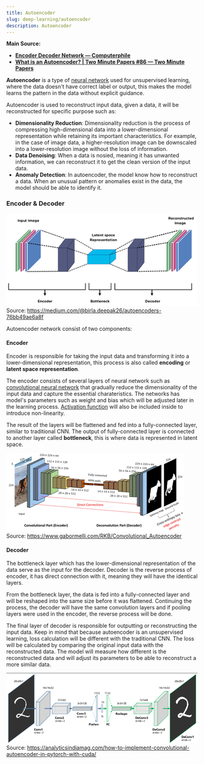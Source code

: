 ```yaml
---
title: Autoencoder
slug: deep-learning/autoencoder
description: Autoencoder
---
```


**Main Source:**

- **[Encoder Decoder Network — Computerphile](https://youtu.be/1icvxbAoPWc?si=h_INIqnLio0jnUw6)**
- **[What is an Autoencoder? | Two Minute Papers #86 — Two Minute Papers](https://youtu.be/Rdpbnd0pCiI?si=CxZ0egCEEmxiIAIo)**

**Autoencoder** is a type of [neural network](/cs-notes/deep-learning/neural-network) used for unsupervised learning, where the data doesn't have correct label or output, this makes the model learns the pattern in the data without explicit guidance.

Autoencoder is used to reconstruct input data, given a data, it will be reconstructed for specific purpose such as:

- **Dimensionality Reduction**: Dimensionality reduction is the process of compressing high-dimensional data into a lower-dimensional representation while retaining its important characteristics. For example, in the case of image data, a higher-resolution image can be downscaled into a lower-resolution image without the loss of information.
- **Data Denoising**: When a data is nosied, meaning it has unwanted information, we can reconstruct it to get the clean version of the input data.
- **Anomaly Detection**: In autoencoder, the model know how to reconstruct a data. When an unusual pattern or anomalies exist in the data, the model should be able to identify it.

### Encoder & Decoder

![Autoencoder architecture](./autoencoder.png)  
Source: https://medium.com/@birla.deepak26/autoencoders-76bb49ae6a8f

Autoencoder network consist of two components:

#### Encoder

Encoder is responsible for taking the input data and transforming it into a lower-dimensional representation, this process is also called **encoding** or **latent space representation**.

The encoder consists of several layers of neural network such as [convolutional neural network](/cs-notes/deep-learning/cnn) that gradually reduce the dimensionality of the input data and capture the essential charateristics. The networks has model's parameters such as weight and bias which will be adjusted later in the learning process. [Activation function](/cs-notes/deep-learning/deep-learning-foundation#activation-function) will also be included inside to introduce non-linearity.

The result of the layers will be flattened and fed into a fully-connected layer, similar to traditional CNN. The output of fully-connected layer is connected to another layer called **bottleneck**, this is where data is represented in latent space.

![Encoding, downscaling the data, in this case an image data](./encoding.png)  
Source: https://www.gabormelli.com/RKB/Convolutional_Autoencoder

#### Decoder

The bottleneck layer which has the lower-dimensional representation of the data serve as the input for the decoder. Decoder is the reverse process of encoder, it has direct connection with it, meaning they will have the identical layers.

From the bottleneck layer, the data is fed into a fully-connected layer and will be reshaped into the same size before it was flattened. Continuing the process, the decoder will have the same convolution layers and if pooling layers were used in the encoder, the reverse process will be done.

The final layer of decoder is responsible for outputting or reconstructing the input data. Keep in mind that because autoencoder is an unsupervised learning, loss calculation will be different with the traditional CNN. The loss will be calculated by comparing the original input data with the reconstructed data. The model will measure how different is the reconstructed data and will adjust its parameters to be able to reconstruct a more similar data.

![Decoder, which is symmetric to encoder](./decoder.png)  
Source: https://analyticsindiamag.com/how-to-implement-convolutional-autoencoder-in-pytorch-with-cuda/
